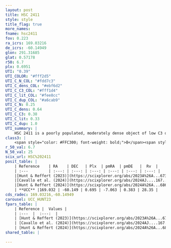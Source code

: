 ```yaml
---
layout: post
title: HSC 2411
style: style
title_flag: true
more_names: 
fname: hsc2411
fov: 0.223
ra_icrs: 169.03216
de_icrs: -60.14949
glon: 291.31685
glat: 0.57178
r50: 6.7
plx: 0.6951
UTI: "0.39"
UTI_COLOR: "#fff2d5"
UTI_C_N_COL: "#fdd7c3"
UTI_C_dens_COL: "#ebf6d2"
UTI_C_C3_COL: "#fff1d4"
UTI_C_lit_COL: "#fee8cc"
UTI_C_dup_COL: "#a6cab9"
UTI_C_N: 0.25
UTI_C_dens: 0.64
UTI_C_C3: 0.38
UTI_C_lit: 0.33
UTI_C_dup: 1.0
UTI_summary: |
    HSC 2411 is a poorly populated, moderately dense object of low C3 quality. It was recently reported in the literature.
class3: |
    <span style="color: #FFC300; font-weight: bold;">B</span><span style="color: red; font-weight: bold;">C</span>
r_50_val: 6.7
N_50_val: 25
scix_url: HSC%202411
posit_table: |
    | Reference    | RA    | DEC   | Plx  | pmRA  | pmDE   |  Rv  |
    | :---         | :---: | :---: | :---: | :---: | :---: | :---: |
    |[Hunt & Reffert (2023)](https://scixplorer.org/abs/2023A%26A...673A.114H) | 169.025 | -60.141 | 0.695 | -7.07 | 0.4 | 28.366 |
    |[Cavallo et al. (2024)](https://scixplorer.org/abs/2024AJ....167...12C) | 169.06 | -60.155 | 0.695 | -- | -- | -- |
    |[Hunt & Reffert (2024)](https://scixplorer.org/abs/2024A%26A...686A..42H) | 169.025 | -60.141 | 0.695 | -7.07 | 0.4 | 28.366 |
    | **UCC** |169.032 | -60.149 | 0.695 | -7.063 | 0.383 | 28.35 | 
cds_radec: 169.03216,-60.14949
carousel: UCC_HUNT23
fpars_table: |
    | Reference |  Values |
    | :---  |  :---:  |
    | [Hunt & Reffert (2023)](https://scixplorer.org/abs/2023A%26A...673A.114H) | `AV50=0.607, diffAV50=0.404, MOD50=10.685, logAge50=8.319` |
    | [Cavallo et al. (2024)](https://scixplorer.org/abs/2024AJ....167...12C) | `AV50=0.77, dMod50=10.65, logAge50=8.53, [Fe/H]50=0.06` |
    | [Hunt & Reffert (2024)](https://scixplorer.org/abs/2024A%26A...686A..42H) | `MassJ=113.865` |
shared_table: |
    
---
```

